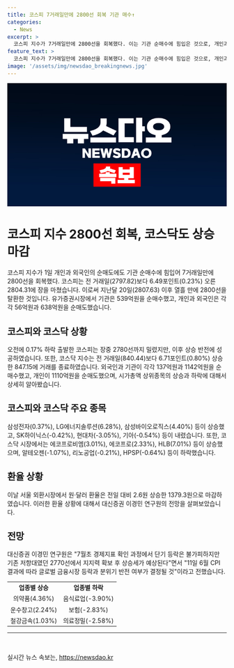 ```yaml
---
title: 코스피 7거래일만에 2800선 회복 기관 매수↑
categories:
  - News
excerpt: >
  코스피 지수가 7거래일만에 2800선을 회복했다. 이는 기관 순매수에 힘입은 것으로, 개인과 외국인의 순매도에도 불구하고 상승했다. 유가증권시장에서는 삼성전자와 LG에너지솔루션 등이 오르고, 현대차와 기아 등이 하락했다. 주주친화 정책 발표에 힘입어 현대글로비스는 9%대 강세를 기록했고, 코스닥 지수는 외국인과 기관의 순매수로 상승 마감했다. 대신증권 이경민 연구원은 단기 등락은 불가피하지만 2770선에서 지지력 확보 후 상승세가 예상된다고 전망했다. 환율은 상승 마감했다.
feature_text: >
  코스피 지수가 7거래일만에 2800선을 회복했다. 이는 기관 순매수에 힘입은 것으로, 개인과 외국인의 순매도에도 불구하고 상승했다. 유가증권시장에서는 삼성전자와 LG에너지솔루션 등이 오르고, 현대차와 기아 등이 하락했다. 주주친화 정책 발표에 힘입어 현대글로비스는 9%대 강세를 기록했고, 코스닥 지수는 외국인과 기관의 순매수로 상승 마감했다. 대신증권 이경민 연구원은 단기 등락은 불가피하지만 2770선에서 지지력 확보 후 상승세가 예상된다고 전망했다. 환율은 상승 마감했다.
image: '/assets/img/newsdao_breakingnews.jpg'
---
```


<p><img src="/assets/img/newsdao_breakingnews.jpg" alt="pcversion 속보" /></p>

<h1 data-ke-size="size26">코스피 지수 2800선 회복, 코스닥도 상승 마감</h1>

<p data-ke-size="size16">코스피 지수가 1일 개인과 외국인의 순매도에도 기관 순매수에 힘입어 7거래일만에 2800선을 회복했다. 코스피는 전 거래일(2797.82)보다 6.49포인트(0.23%) 오른 2804.31에 장을 마쳤습니다. 이로써 지난달 20일(2807.63) 이후 열흘 만에 2800선을 탈환한 것입니다. 유가증권시장에서 기관은 539억원을 순매수했고, 개인과 외국인은 각각 56억원과 638억원을 순매도했습니다.</p>

<h2 data-ke-size="size24">코스피와 코스닥 상황</h2>

<p data-ke-size="size16">오전에 0.17% 하락 출발한 코스피는 장중 2780선까지 밀렸지만, 이후 상승 반전에 성공하였습니다.  또한, 코스닥 지수는 전 거래일(840.44)보다 6.71포인트(0.80%) 상승한 847.15에 거래를 종료하였습니다. 외국인과 기관이 각각 137억원과 1142억원을 순매수했고, 개인이 1110억원을 순매도했으며, 시가총액 상위종목의 상승과 하락에 대해서 상세히 알아봤습니다.</p>

<h2 data-ke-size="size24">코스피와 코스닥 주요 종목</h2>

<p data-ke-size="size16">삼성전자(0.37%), LG에너지솔루션(6.28%), 삼성바이오로직스(4.40%) 등이 상승했고, SK하이닉스(-0.42%), 현대차(-3.05%), 기아(-0.54%) 등이 내렸습니다. 또한, 코스닥 시장에서는 에코프로비엠(3.01%), 에코프로(2.33%), HLB(7.01%) 등이 상승했으며, 알테오젠(-1.07%), 리노공업(-0.21%), HPSP(-0.64%) 등이 하락했습니다.</p>

<h2 data-ke-size="size24">환율 상황</h2>

<p data-ke-size="size16">이날 서울 외환시장에서 원·달러 환율은 전일 대비 2.6원 상승한 1379.3원으로 마감하였습니다. 이러한 환율 상황에 대해서 대신증권 이경민 연구원의 전망을 살펴보았습니다.</p>

<h2 data-ke-size="size24">전망</h2>

<p data-ke-size="size16">대신증권 이경민 연구원은 "7월초 경제지표 확인 과정에서 단기 등락은 불가피하지만 기존 저항대였던 2770선에서 지지력 확보 후 상승세가 예상된다"면서 "11일 6월 CPI 결과에 따라 글로벌 금융시장 등락과 분위기 반전 여부가 결정될 것"이라고 전했습니다.</p>

<table>
    <tbody>
        <tr>
            <td style="text-align: center; height: 17px;"><b>업종별 상승</b></td>
            <td style="text-align: center; height: 17px;"><b>업종별 하락</b></td>
        </tr>
        <tr>
            <td style="text-align: center; height: 17px;">의약품(4.36%)</td>
            <td style="text-align: center; height: 17px;">음식료업(-3.90%)</td>
        </tr>
        <tr>
            <td style="text-align: center; height: 17px;">운수창고(2.24%)</td>
            <td style="text-align: center; height: 17px;">보험(-2.83%)</td>
        </tr>
        <tr>
            <td style="text-align: center; height: 17px;">철강금속(1.03%)</td>
            <td style="text-align: center; height: 17px;">의료정밀(-2.58%)</td>
        </tr>
    </tbody>
</table>

<hr>

<p data-ke-size="size16">&nbsp;</p>
실시간 뉴스 속보는, <a href="https://newsdao.kr" rel="dofollow">https://newsdao.kr</a>


